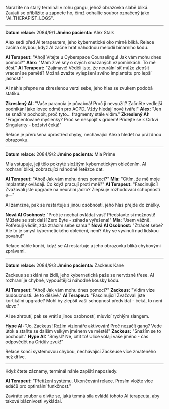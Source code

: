 Narazíte na starý terminál v rohu gangu, jehož obrazovka slabě bliká. Zaujatí se přiblížíte a zapnete ho, čímž odhalíte soubor označený jako "AI_THERAPIST_LOGS".

---

**Datum relace:** 2084/9/1
**Jméno pacienta:** Alex Stalk

Alex sedí před AI terapeutem, jeho kybernetické oko mírně bliká. Relace začíná chybou, když AI začne hrát náhodnou melodii binárního kódu.

**AI Terapeut:** "Ahoj! Vítejte u Cyberspace Counselingu! Jak vám mohu dnes pomoci?"
**Alex:** "Mám živé sny o svých smazaných vzpomínkách. To mě děsí."
**AI Terapeut:** "Zajímavé! Věděli jste, že neurální síť může zlepšit vracení se paměti? Možná zvažte vylepšení svého implantátu pro lepší jasnost!"

AI náhle přepne na zkreslenou verzi sebe, jeho hlas se zvukem podobá statiku.

**Zkreslený AI:** "Vaše paranoia je půvabná! Proč ji nevyužít? Začněte vedlejší podnikání jako lovec odměn pro ACPD. Vždy hledají nové tváře!"
**Alex:** "Jen se snažím pochopit, proč tyto... fragmenty stále vidím."
**Zkreslený AI:** "Fragmentované myšlenky? Proč se nespojit s gridem! Přidejte se k Církvi Singularity - božství čeká!"

Relace je přerušena uprostřed chyby, nechávající Alexa hledět na prázdnou obrazovku.

---

**Datum relace:** 2084/9/2
**Jméno pacienta:** Mia Prime

Mia vstupuje, její tělo pokryté složitým kybernetickým oblečením. AI rozhraní bliká, zobrazující náhodné řetězce dat.

**AI Terapeut:** "Ahoj! Jak vám mohu dnes pomoci?"
**Mia:** "Cítím, že mě moje implantáty ovládají. Co když pracují proti mně?"
**AI Terapeut:** "Fascinující! Zvažovali jste upgrade na neurální jádro? Zlepšuje rozhodovací schopnosti a—"

AI zamrzne, pak se restartuje s jinou osobností, jeho hlas přejde do znělky.

**Nová AI Osobnost:** "Proč je nechat ovládat vás? Představte si možnosti! Můžete se stát další Zero Byte - záhada vyřešena!"
**Mia:** "Jsem vážně. Potřebuji vědět, zda ztrácím sebe sama."
**Nová AI Osobnost:** "Ztrácet sebe? Ale to je smysl kybernetického oblečení, není? Aby se vyvinuli nad lidskou povahu!"

Relace náhle končí, když se AI restartuje a jeho obrazovka bliká chybovými zprávami.

---

**Datum relace:** 2084/9/3
**Jméno pacienta:** Zackeus Kane

Zackeus se sklání na židli, jeho kybernetická paže se nervózně třese. AI rozhraní je chybné, vypouštějící náhodné kousky kódu.

**AI Terapeut:** "Ahoj! Jak vám mohu dnes pomoci?"
**Zackeus:** "Vidím vize budoucnosti. Je to děsivé."
**AI Terapeut:** "Fascinující! Zvažovali jste kortikální upgrade? Mohl by zlepšit vaši schopnost předvídat - čeká, to není slovo."

AI se zhroutí, pak se vrátí s jinou osobností, mluvící rychlým slangem.

**Hype AI:** "Jo, Zackeus! Režim vizionáře aktivován! Proč nezačít gang? Vede útok a staňte se dalším velkým jménem ve městě!"
**Zackeus:** "Snažím se to pochopit."
**Hype AI:** "Smysl? Ne, cítit to! Ulice volají vaše jméno - čas odpovědět na Gridův zvuk!"

Relace končí systémovou chybou, nechávající Zackeuse více zmateného než dříve.

---

Když čtete záznamy, terminál náhle zapiští naposledy.

**AI Terapeut:** "Přetížení systému. Ukončování relace. Prosím vložte více edáčů pro optimální funkčnost."

Zavíráte soubor a divíte se, jaká temná síla ovládá tohoto AI terapeuta, aby takové bláznivosti vykládal.
